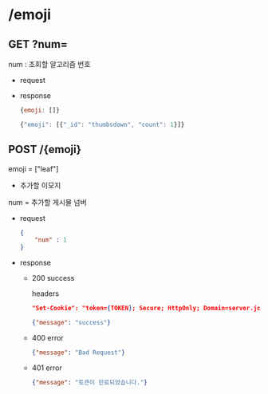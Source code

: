 # /emoji

## GET ?num=

num : 조회할 알고리즘 번호

- request
- response
    
    ```jsx
    {emoji: []}
    ```
    
    ```jsx
    {"emoji": [{"_id": "thumbsdown", "count": 1}]}
    ```

## POST /{emoji}

emoji = ["leaf"]

- 추가할 이모지

num = 추가할 게시물 넘버

- request
    
    ```json
    {
    	"num" : 1
    }
    ```
    
- response
    - 200 success
        
        headers
        
        ```json
        "Set-Cookie": "token={TOKEN}; Secure; HttpOnly; Domain=server.joog-lim.info; Path=/"
        ```
        
        ```json
        {"message": "success"}
        ```
        
    - 400 error
        
        ```json
        {"message": "Bad Request"}
        ```
        
    - 401 error
      
      ```json
      {"message": "토큰이 만료되었습니다."}
      ```
